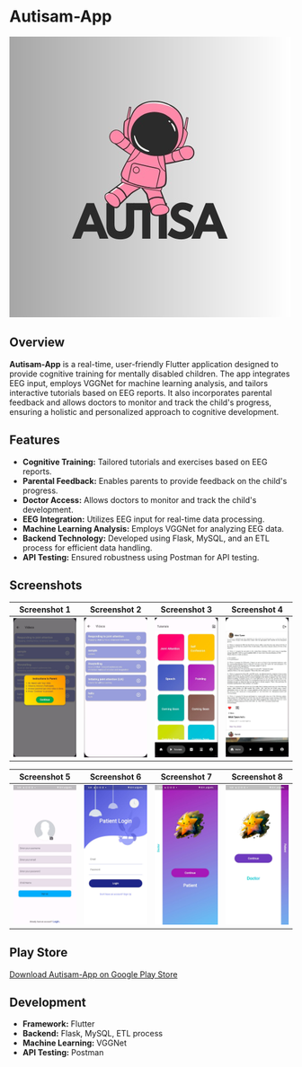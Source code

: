 # Autisam-App

![Autisam App Logo](https://github.com/sai12092003/Autisam-App/blob/main/logo.jpeg?raw=true)

## Overview

**Autisam-App** is a real-time, user-friendly Flutter application designed to provide cognitive training for mentally disabled children. The app integrates EEG input, employs VGGNet for machine learning analysis, and tailors interactive tutorials based on EEG reports. It also incorporates parental feedback and allows doctors to monitor and track the child's progress, ensuring a holistic and personalized approach to cognitive development.

## Features

- **Cognitive Training:** Tailored tutorials and exercises based on EEG reports.
- **Parental Feedback:** Enables parents to provide feedback on the child's progress.
- **Doctor Access:** Allows doctors to monitor and track the child's development.
- **EEG Integration:** Utilizes EEG input for real-time data processing.
- **Machine Learning Analysis:** Employs VGGNet for analyzing EEG data.
- **Backend Technology:** Developed using Flask, MySQL, and an ETL process for efficient data handling.
- **API Testing:** Ensured robustness using Postman for API testing.

## Screenshots

| Screenshot 1 | Screenshot 2 | Screenshot 3 | Screenshot 4 |
|--------------|--------------|--------------|--------------|
| ![Screenshot 1](https://github.com/sai12092003/Autisam-App/blob/main/1.jpeg?raw=true) | ![Screenshot 2](https://github.com/sai12092003/Autisam-App/blob/main/2.jpeg?raw=true) | ![Screenshot 3](https://github.com/sai12092003/Autisam-App/blob/main/3.jpeg?raw=true) | ![Screenshot 4](https://github.com/sai12092003/Autisam-App/blob/main/4.jpeg?raw=true) |



| Screenshot 5 | Screenshot 6 | Screenshot 7 | Screenshot 8 |
|--------------|--------------|--------------|--------------|
| ![Screenshot 5](https://github.com/sai12092003/Autisam-App/blob/main/5.jpeg?raw=true) | ![Screenshot 6](https://github.com/sai12092003/Autisam-App/blob/main/6.jpeg?raw=true) | ![Screenshot 7](https://github.com/sai12092003/Autisam-App/blob/main/7.jpeg?raw=true) | ![Screenshot 8](https://github.com/sai12092003/Autisam-App/blob/main/8.jpeg?raw=true) |





## Play Store

[Download Autisam-App on Google Play Store](https://play.google.com/store/apps/details?id=com.autisa.dhe)

## Development

- **Framework:** Flutter
- **Backend:** Flask, MySQL, ETL process
- **Machine Learning:** VGGNet
- **API Testing:** Postman



